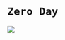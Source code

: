 # `Zero Day`
![](https://www.deepinstinct.com/image/blt6a6456d6d218a2b3/611a7a306e0110162ff61108/zeroday.jpg)
